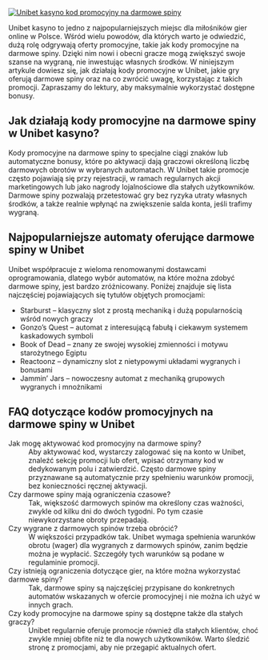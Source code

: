 [![Unibet kasyno kod promocyjny na darmowe spiny](https://123-caf.pages.dev/gitsignup.png)](https://vrmoo.ru/Bt82HjjY)

<div>     <p>Unibet kasyno to jedno z najpopularniejszych miejsc dla miłośników gier online w Polsce. Wśród wielu powodów, dla których warto je odwiedzić, dużą rolę odgrywają oferty promocyjne, takie jak kody promocyjne na darmowe spiny. Dzięki nim nowi i obecni gracze mogą zwiększyć swoje szanse na wygraną, nie inwestując własnych środków. W niniejszym artykule dowiesz się, jak działają kody promocyjne w Unibet, jakie gry oferują darmowe spiny oraz na co zwrócić uwagę, korzystając z takich promocji. Zapraszamy do lektury, aby maksymalnie wykorzystać dostępne bonusy.</p>      <h2>Jak działają kody promocyjne na darmowe spiny w Unibet kasyno?</h2>     <p>Kody promocyjne na darmowe spiny to specjalne ciągi znaków lub automatyczne bonusy, które po aktywacji dają graczowi określoną liczbę darmowych obrotów w wybranych automatach. W Unibet takie promocje często pojawiają się przy rejestracji, w ramach regularnych akcji marketingowych lub jako nagrody lojalnościowe dla stałych użytkowników. Darmowe spiny pozwalają przetestować gry bez ryzyka utraty własnych środków, a także realnie wpłynąć na zwiększenie salda konta, jeśli trafimy wygraną.</p>    <h2>Najpopularniejsze automaty oferujące darmowe spiny w Unibet</h2>     <p>Unibet współpracuje z wieloma renomowanymi dostawcami oprogramowania, dlatego wybór automatów, na które można zdobyć darmowe spiny, jest bardzo zróżnicowany. Poniżej znajduje się lista najczęściej pojawiających się tytułów objętych promocjami:</p>    <ul>       <li>Starburst – klasyczny slot z prostą mechaniką i dużą popularnością wśród nowych graczy</li>       <li>Gonzo’s Quest – automat z interesującą fabułą i ciekawym systemem kaskadowych symboli</li>       <li>Book of Dead – znany ze swojej wysokiej zmienności i motywu starożytnego Egiptu</li>       <li>Reactoonz – dynamiczny slot z nietypowymi układami wygranych i bonusami</li>       <li>Jammin’ Jars – nowoczesny automat z mechaniką grupowych wygranych i mnożnikami</li>     </ul>    <h2>FAQ dotyczące kodów promocyjnych na darmowe spiny w Unibet</h2>     <dl>       <dt>Jak mogę aktywować kod promocyjny na darmowe spiny?</dt>       <dd>Aby aktywować kod, wystarczy zalogować się na konto w Unibet, znaleźć sekcję promocji lub ofert, wpisać otrzymany kod w dedykowanym polu i zatwierdzić. Często darmowe spiny przyznawane są automatycznie przy spełnieniu warunków promocji, bez konieczności ręcznej aktywacji.</dd>        <dt>Czy darmowe spiny mają ograniczenia czasowe?</dt>       <dd>Tak, większość darmowych spinów ma określony czas ważności, zwykle od kilku dni do dwóch tygodni. Po tym czasie niewykorzystane obroty przepadają.</dd>        <dt>Czy wygrane z darmowych spinów trzeba obrócić?</dt>       <dd>W większości przypadków tak. Unibet wymaga spełnienia warunków obrotu (wager) dla wygranych z darmowych spinów, zanim będzie można je wypłacić. Szczegóły tych warunków są podane w regulaminie promocji.</dd>        <dt>Czy istnieją ograniczenia dotyczące gier, na które można wykorzystać darmowe spiny?</dt>       <dd>Tak, darmowe spiny są najczęściej przypisane do konkretnych automatów wskazanych w ofercie promocyjnej i nie można ich użyć w innych grach.</dd>        <dt>Czy kody promocyjne na darmowe spiny są dostępne także dla stałych graczy?</dt>       <dd>Unibet regularnie oferuje promocje również dla stałych klientów, choć zwykle mniej obfite niż te dla nowych użytkowników. Warto śledzić stronę z promocjami, aby nie przegapić aktualnych ofert.</dd>     </dl>   </div>
